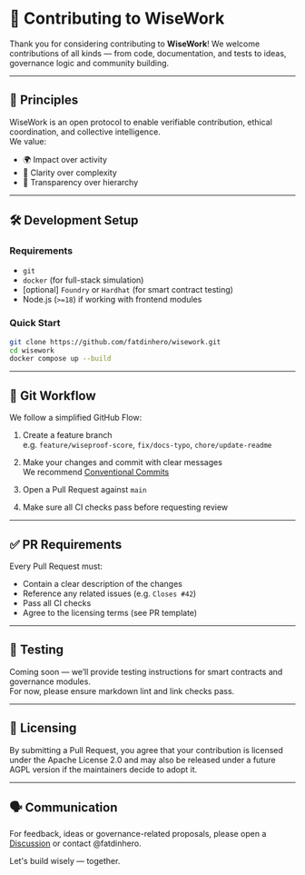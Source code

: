 # 🤝 Contributing to WiseWork

Thank you for considering contributing to **WiseWork**! We welcome contributions of all kinds — from code, documentation, and tests to ideas, governance logic and community building.

---

## 🧠 Principles

WiseWork is an open protocol to enable verifiable contribution, ethical coordination, and collective intelligence.  
We value:

- 🌍 Impact over activity
- 🧩 Clarity over complexity
- 🤝 Transparency over hierarchy

---

## 🛠️ Development Setup

### Requirements
- `git`
- `docker` (for full-stack simulation)
- [optional] `Foundry` or `Hardhat` (for smart contract testing)
- Node.js (`>=18`) if working with frontend modules

### Quick Start

```bash
git clone https://github.com/fatdinhero/wisework.git
cd wisework
docker compose up --build
```

---

## 🌿 Git Workflow

We follow a simplified GitHub Flow:

1. Create a feature branch  
   e.g. `feature/wiseproof-score`, `fix/docs-typo`, `chore/update-readme`

2. Make your changes and commit with clear messages  
   We recommend [Conventional Commits](https://www.conventionalcommits.org/en/v1.0.0/)

3. Open a Pull Request against `main`

4. Make sure all CI checks pass before requesting review

---

## ✅ PR Requirements

Every Pull Request must:
- Contain a clear description of the changes
- Reference any related issues (e.g. `Closes #42`)
- Pass all CI checks
- Agree to the licensing terms (see PR template)

---

## 🧪 Testing

Coming soon — we’ll provide testing instructions for smart contracts and governance modules.  
For now, please ensure markdown lint and link checks pass.

---

## 🔐 Licensing

By submitting a Pull Request, you agree that your contribution is licensed under the Apache License 2.0 and may also be released under a future AGPL version if the maintainers decide to adopt it.

---

## 🗣️ Communication

For feedback, ideas or governance-related proposals, please open a [Discussion](https://github.com/fatdinhero/wisework/discussions) or contact @fatdinhero.

Let's build wisely — together.
